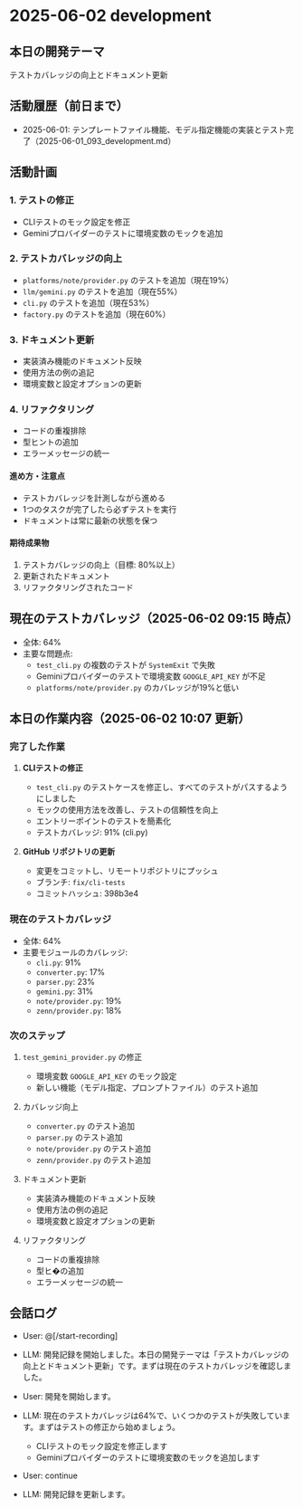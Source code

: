 # 2025-06-02 development

## 本日の開発テーマ

テストカバレッジの向上とドキュメント更新

## 活動履歴（前日まで）

- 2025-06-01: テンプレートファイル機能、モデル指定機能の実装とテスト完了（2025-06-01_093_development.md）

## 活動計画

### 1. テストの修正
- CLIテストのモック設定を修正
- Geminiプロバイダーのテストに環境変数のモックを追加

### 2. テストカバレッジの向上
- `platforms/note/provider.py` のテストを追加（現在19%）
- `llm/gemini.py` のテストを追加（現在55%）
- `cli.py` のテストを追加（現在53%）
- `factory.py` のテストを追加（現在60%）

### 3. ドキュメント更新
- 実装済み機能のドキュメント反映
- 使用方法の例の追記
- 環境変数と設定オプションの更新

### 4. リファクタリング
- コードの重複排除
- 型ヒントの追加
- エラーメッセージの統一

#### 進め方・注意点
- テストカバレッジを計測しながら進める
- 1つのタスクが完了したら必ずテストを実行
- ドキュメントは常に最新の状態を保つ

#### 期待成果物
1. テストカバレッジの向上（目標: 80%以上）
2. 更新されたドキュメント
3. リファクタリングされたコード

## 現在のテストカバレッジ（2025-06-02 09:15 時点）
- 全体: 64%
- 主要な問題点:
  - `test_cli.py` の複数のテストが `SystemExit` で失敗
  - Geminiプロバイダーのテストで環境変数 `GOOGLE_API_KEY` が不足
  - `platforms/note/provider.py` のカバレッジが19%と低い

## 本日の作業内容（2025-06-02 10:07 更新）

### 完了した作業
1. **CLIテストの修正**
   - `test_cli.py` のテストケースを修正し、すべてのテストがパスするようにしました
   - モックの使用方法を改善し、テストの信頼性を向上
   - エントリーポイントのテストを簡素化
   - テストカバレッジ: 91% (cli.py)

2. **GitHub リポジトリの更新**
   - 変更をコミットし、リモートリポジトリにプッシュ
   - ブランチ: `fix/cli-tests`
   - コミットハッシュ: 398b3e4

### 現在のテストカバレッジ
- 全体: 64%
- 主要モジュールのカバレッジ:
  - `cli.py`: 91%
  - `converter.py`: 17%
  - `parser.py`: 23%
  - `gemini.py`: 31%
  - `note/provider.py`: 19%
  - `zenn/provider.py`: 18%

### 次のステップ
1. `test_gemini_provider.py` の修正
   - 環境変数 `GOOGLE_API_KEY` のモック設定
   - 新しい機能（モデル指定、プロンプトファイル）のテスト追加

2. カバレッジ向上
   - `converter.py` のテスト追加
   - `parser.py` のテスト追加
   - `note/provider.py` のテスト追加
   - `zenn/provider.py` のテスト追加

3. ドキュメント更新
   - 実装済み機能のドキュメント反映
   - 使用方法の例の追記
   - 環境変数と設定オプションの更新

4. リファクタリング
   - コードの重複排除
   - 型ヒ�の追加
   - エラーメッセージの統一

## 会話ログ

- User: @[/start-recording] 
- LLM: 開発記録を開始しました。本日の開発テーマは「テストカバレッジの向上とドキュメント更新」です。まずは現在のテストカバレッジを確認しました。

- User: 開発を開始します。
- LLM: 現在のテストカバレッジは64%で、いくつかのテストが失敗しています。まずはテストの修正から始めましょう。
  - CLIテストのモック設定を修正します
  - Geminiプロバイダーのテストに環境変数のモックを追加します

- User: continue
- LLM: 開発記録を更新します。